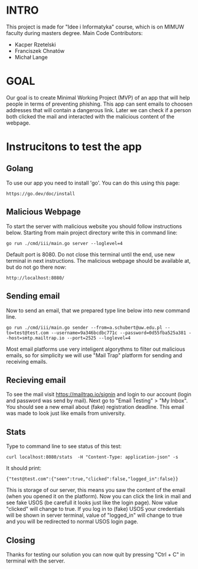 # INTRO
This project is made for "Idee i Informatyka" course, which is on MIMUW faculty during masters degree.
Main Code Contributors:
- Kacper Rzetelski
- Franciszek Chnatów
- Michał Lange

# GOAL
Our goal is to create Minimal Working Project (MVP) of an app that will help people in terms of preventing phishing. This app can sent emails to choosen addresses that will contain a dangerous link. Later we can check if a person both clicked the mail and interacted with the malicious content of the webpage. 

# Instrucitons to test the app
## Golang
To use our app you need to install 'go'. You can do this using this page:
```
https://go.dev/doc/install
```
## Malicious Webpage
To start the server with malicious website you should follow instructions below. Starting from main project directory write this in command line:

```
go run ./cmd/iii/main.go server --loglevel=4
```
Default port is 8080. Do not close this terminal until the end, use new terminal in next instructions.
The malicious webpage should be available at, but do not go there now:
```
http://localhost:8080/
```
## Sending email
Now to send an email, that we prepared type line below into new command line. 
```
go run ./cmd/iii/main.go sender --from=a.schubert@uw.edu.pl --to=test@test.com --username=9a346bcdbc771c --password=0d55fba525a381 --host=smtp.mailtrap.io --port=2525 --loglevel=4
```
 Most email platforms use very inteligent algorythms to filter out malicious emails, so for simplicity we will use "Mail Trap" platform for sending and receiving emails.


## Recieving email
To see the mail visit https://mailtrap.io/signin and login to our account (login and password was send by mail). Next go to "Email Testing" > "My Inbox". 
You should see a new email about (fake) registration deadline. This email was made to look just like emails from university.
## Stats
Type to command line to see status of this test:
```
curl localhost:8080/stats  -H "Content-Type: application-json" -s
```
It should print:
```
{"test@test.com":{"seen":true,"clicked":false,"logged_in":false}}
```
This is storage of our server, this means you saw the content of the email (when you opened it on the platform). Now you can click the link in mail and see fake USOS (be carefull it looks just like the login page). Now value "clicked" will change to true. If you log in to (fake) USOS your credentials will be shown in server terminal, value of "logged_in" will change to true and you will be redirected to normal USOS login page.

## Closing
Thanks for testing our solution you can now quit by pressing "Ctrl + C" in terminal with the server.